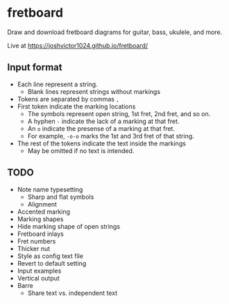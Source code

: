 # fretboard

Draw and download fretboard diagrams for guitar, bass, ukulele, and more.

Live at https://joshvictor1024.github.io/fretboard/

## Input format

- Each line represent a string.
  - Blank lines represent strings without markings
- Tokens are separated by commas `,`
- First token indicate the marking locations
  - The symbols represent open string, 1st fret, 2nd fret, and so on.
  - A hyphen `-` indicate the lack of a marking at that fret.
  - An `o` indicate the presense of a marking at that fret.
  - For example, `-o-o` marks the 1st and 3rd fret of that string.
- The rest of the tokens indicate the text inside the markings
  - May be omitted if no text is intended.

## TODO

- Note name typesetting
  - Sharp and flat symbols
  - Alignment
- Accented marking
- Marking shapes
- Hide marking shape of open strings
- Fretboard inlays
- Fret numbers
- Thicker nut
- Style as config text file
- Revert to default setting
- Input examples
- Vertical output
- Barre
  - Share text vs. independent text

